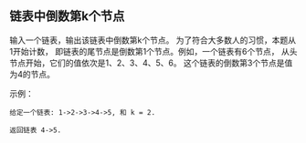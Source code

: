 ## 链表中倒数第k个节点
输入一个链表，输出该链表中倒数第k个节点。
为了符合大多数人的习惯，本题从1开始计数，
即链表的尾节点是倒数第1个节点。例如，一个链表有6个节点，
从头节点开始，它们的值依次是1、2、3、4、5、6。
这个链表的倒数第3个节点是值为4的节点。

 

示例：

```text
给定一个链表: 1->2->3->4->5, 和 k = 2.

返回链表 4->5.
```

